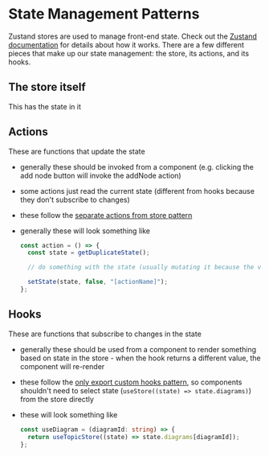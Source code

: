 # State Management Patterns

Zustand stores are used to manage front-end state. Check out the [Zustand documentation](https://docs.pmnd.rs/zustand/getting-started/introduction) for details about how it works. There are a few different pieces that make up our state management: the store, its actions, and its hooks.

## The store itself

This has the state in it

## Actions

These are functions that update the state

- generally these should be invoked from a component (e.g. clicking the add node button will invoke the addNode action)
- some actions just read the current state (different from hooks because they don't subscribe to changes)
- these follow the [separate actions from store pattern](https://docs.pmnd.rs/zustand/guides/practice-with-no-store-actions)
- generally these will look something like

  ```ts
  const action = () => {
    const state = getDuplicateState();

    // do something with the state (usually mutating it because the very-nested state is annoying to update without mutation)

    setState(state, false, "[actionName]");
  };
  ```

## Hooks

These are functions that subscribe to changes in the state

- generally these should be used from a component to render something based on state in the store - when the hook returns a different value, the component will re-render
- these follow the [only export custom hooks pattern](https://tkdodo.eu/blog/working-with-zustand#only-export-custom-hooks), so components shouldn't need to select state (`useStore((state) => state.diagrams)`) from the store directly
- these will look something like

  ```ts
  const useDiagram = (diagramId: string) => {
    return useTopicStore((state) => state.diagrams[diagramId]);
  };
  ```
